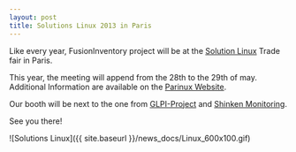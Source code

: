 ```yaml
---
layout: post
title: Solutions Linux 2013 in Paris
---
```


Like every year, FusionInventory project will be at the [Solution Linux](http://www.solutionslinux.fr/Le+village+associatif+_154_161.html)
Trade fair in Paris.

This year, the meeting will append from the 28th to the 29th of may. Additional Information are available on the [Parinux Website](http://www.parinux.org/content/solutions-linux-2013-au-cnit).

Our booth will be next to the one from [GLPI-Project](http://www.glpi-project.org) and [Shinken Monitoring](http://www.shinken-monitoring.org).

See you there!

![Solutions Linux]({{ site.baseurl }}/news_docs/Linux_600x100.gif)
